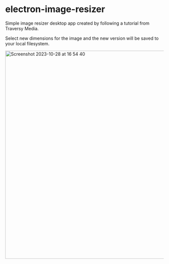 # electron-image-resizer

Simple image resizer desktop app created by following a tutorial from Traversy Media.

Select new dimensions for the image and the new version will be saved to your local filesystem.

<img width="662" alt="Screenshot 2023-10-28 at 16 54 40" src="https://github.com/emilyDZC/electron-image-resizer/assets/52205276/463d4d3f-c74e-4aa9-aa5e-f8d3fa84e5df">
